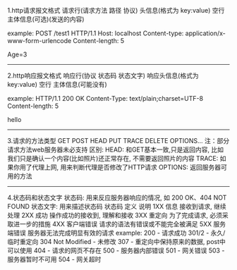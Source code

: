 1.http请求报文格式
请求行(请求方法 路径 协议)
头信息(格式为 key:value)
空行
主体信息(可选)(发送的内容)

example:
POST /test1 HTTP/1.1
Host: localhost
Content-type: application/x-www-form-urlencode
Content-length: 5

Age=3

-----------

2.http响应报文格式
响应行(协议 状态码 状态文字)
响应头信息(格式为 key:value)
空行
主体信息(可能没有)

example:
HTTP/1.1 200 OK
Content-Type: text/plain;charset=UTF-8
Content-length: 5

hello

---------------

3.请求的方法类型
GET POST HEAD PUT TRACE DELETE OPTIONS...
注：部分请求方法web服务器未必支持
区别:
HEAD: 和GET基本一致,只是返回内容, 比如我们只是确认一个内容(比如照片)还正常存在, 不需要返回照片的内容
TRACE: 如果你用了代理上网, 用来判断代理是否修改了HTTP请求
OPTIONS: 返回服务器可用的方法

------------

4.状态码和状态文字
状态码: 用来反应服务器响应的情况, 如 200 OK、404 NOT FOUND
状态文字: 用来描述状态码
状态码 定义         说明
1XX   信息         接收到请求, 继续处理
2XX   成功         操作成功的接收到, 理解和接收
3XX   重定向       为了完成请求, 必须采取进一步的措施
4XX   客户端错误    请求的语法有错误或不能完全被满足
5XX   服务端错误    服务器无法完成明显有效的请求
example:
200 - 请求成功
301/2 - 永久/临时重定向
304 Not Modified - 未修改
307 - 重定向中保持原来的数据, post中可以使用
404 - 请求的网页不存在
500 - 服务器内部错误
501 - 网关错误
503 - 服务器暂时不可用
504 - 网关超时
